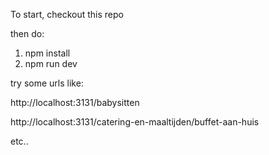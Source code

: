 To start, checkout this repo

then do:
1. npm install
2. npm run dev


try some urls like:

http://localhost:3131/babysitten

http://localhost:3131/catering-en-maaltijden/buffet-aan-huis

etc..
